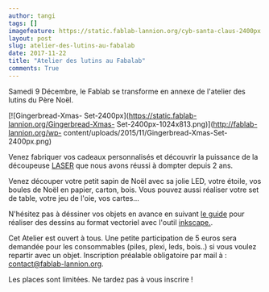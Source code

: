 ```yaml
---
author: tangi
tags: []
imagefeature: https://static.fablab-lannion.org/cyb-santa-claus-2400px.png
layout: post
slug: atelier-des-lutins-au-fabalab
date: 2017-11-22
title: "Atelier des lutins au Fabalab"
comments: True
---
```

Samedi 9 Décembre, le Fablab se transforme en annexe de l'atelier des lutins du Père Noël.

[![Gingerbread-Xmas-
Set-2400px](https://static.fablab-lannion.org/Gingerbread-Xmas-
Set-2400px-1024x813.png)](http://fablab-lannion.org/wp-
content/uploads/2015/11/Gingerbread-Xmas-Set-2400px.png)

Venez fabriquer vos cadeaux personnalisés et
découvrir la puissance de la découpeuse
[LASER](http://fablab-lannion.org/wiki/index.php?title=D%C3%A9coupeuse_laser_Keyland) que nous
avons réussi à dompter depuis 2 ans.

Venez découper votre petit sapin de Noël avec sa jolie LED, votre étoile, vos boules de Noël en papier,
carton, bois. Vous pouvez aussi réaliser votre set de table, votre jeu de l'oie, vos cartes…

N'hésitez pas à déssiner vos objets en avance en suivant [le guide](http://wiki.fablab-lannion.org/index.php?title=Chaine_logicielle_pour_d%C3%A9coupeuse_laser) pour réaliser des dessins au format
vectoriel avec l'outil [inkscape.](https://inkscape.org/fr/).

Cet Atelier est ouvert à tous. Une petite participation de 5 euros
sera demandée pour les consommables (piles, plexi, leds, bois..) si vous
voulez repartir avec un objet. 
Inscription préalable obligatoire par mail à : 
contact@fablab-lannion.org.

Les places sont limitées. Ne tardez pas à vous inscrire !
